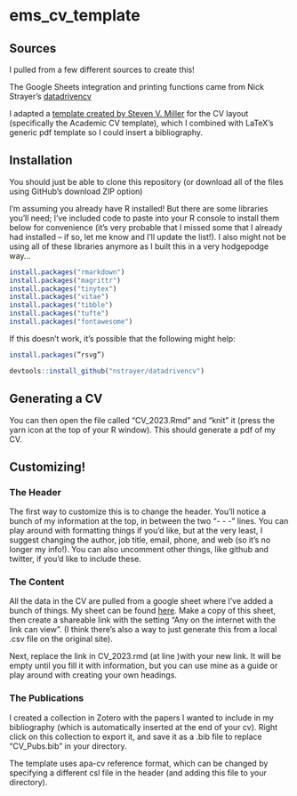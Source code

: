# ems_cv_template
## Sources

I pulled from a few different sources to create this! 

The Google Sheets integration and printing functions came from Nick Strayer’s [datadrivencv](http://nickstrayer.me/datadrivencv/)

I adapted a [template created by Steven V. Miller](http://svmiller.com/stevetemplates/) for the CV layout (specifically the Academic CV template), which I combined with LaTeX’s generic pdf template so I could insert a bibliography. 

## Installation

You should just be able to clone this repository (or download all of the files using GitHub’s download ZIP option)

I’m assuming you already have R installed! But there are some libraries you’ll need; I’ve included code to paste into your R console to install them below for convenience (it’s very probable that I missed some that I already had installed – if so, let me know and I’ll update the list!). I also might not be using all of these libraries anymore as I built this in a very hodgepodge way… 

```r
install.packages("rmarkdown")
install.packages("magrittr")
install.packages("tinytex")
install.packages("vitae")
install.packages("tibble")
install.packages("tufte")
install.packages("fontawesome")
```

If this doesn’t work, it’s possible that the following might help:

```r
install.packages(”rsvg”)

devtools::install_github("nstrayer/datadrivencv")
```

## Generating a CV

You can then open the file called “CV_2023.Rmd” and “knit” it (press the yarn icon at the top of your R window). This should generate a pdf of my CV.

## Customizing!

### The Header

The first way to customize this is to change the header. You’ll notice a bunch of my information at the top, in between the two “- - -” lines. You can play around with formatting things if you’d like, but at the very least, I suggest changing the author, job title, email, phone, and web (so it’s no longer my info!). You can also uncomment other things, like github and twitter, if you’d like to include these.

### The Content

All the data in the CV are pulled from a google sheet where I’ve added a bunch of things. My sheet can be found [here](https://docs.google.com/spreadsheets/d/1WgfzqcE2shTZ1QICDNYhCWhuOU8HAZfZwL3r89Ea0b0/edit#gid=917338460). Make a copy of this sheet, then create a shareable link with the setting “Any on the internet with the link can view”. (I think there’s also a way to just generate this from a local .csv file on the original site). 

Next, replace the link in CV_2023.rmd (at line )with your new link. It will be empty until you fill it with information, but you can use mine as a guide or play around with creating your own headings. 

### The Publications

I created a collection in Zotero with the papers I wanted to include in my bibliography (which is automatically inserted at the end of your cv). Right click on this collection to export it, and save it as a .bib file to replace “CV_Pubs.bib” in your directory. 

 

The template uses apa-cv reference format, which can be changed by specifying a different csl file in the header (and adding this file to your directory).
